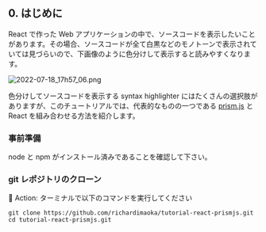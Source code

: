 ## 0. はじめに

React で作った Web アプリケーションの中で、ソースコードを表示したいことがあります。その場合、ソースコードが全て白黒などのモノトーンで表示されていては見づらいので、下画像のように色分けして表示すると読みやすくなります。

![2022-07-18_17h57_06.png](https://qiita-image-store.s3.ap-northeast-1.amazonaws.com/0/75738/83ccb0a8-9557-c465-e842-604cf25f75e7.png)

色分けしてソースコードを表示する syntax highlighter にはたくさんの選択肢がありますが、このチュートリアルでは、代表的なものの一つである [prism.js](https://prismjs.com/) と React を組み合わせる方法を紹介します。

### 事前準備

node と npm がインストール済みであることを確認して下さい。

### git レポジトリのクローン

:large_orange_diamond: Action: ターミナルで以下のコマンドを実行してください

```terminal
git clone https://github.com/richardimaoka/tutorial-react-prismjs.git
cd tutorial-react-prismjs.git
```
